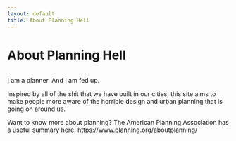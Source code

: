 ```yaml
---
layout: default
title: About Planning Hell
---
```


<div class="post">
	<h1 class="pageTitle">About Planning Hell</h1>
	<img src="{{ '/assets/img/touring.jpg' | prepend: site.baseurl }}" alt="">
	<p class="intro">I am a planner. And I am fed up.</p>
	<p>Inspired by all of the shit that we have built in our cities, this site aims to make people more aware of the horrible design and urban planning that is going on around us.</p>
	<p>Want to know more about planning? The American Planning Association has a useful summary here: https://www.planning.org/aboutplanning/</p>
</div>
